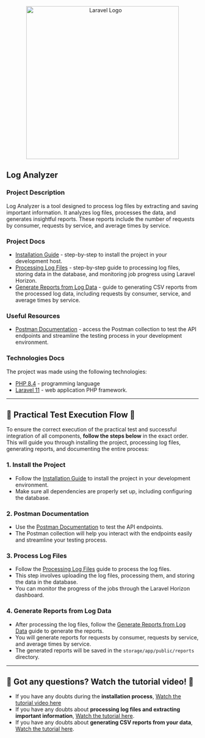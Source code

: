 <p align="center"><a href="https://laravel.com" target="_blank"><img src="https://raw.githubusercontent.com/laravel/art/master/logo-lockup/5%20SVG/2%20CMYK/1%20Full%20Color/laravel-logolockup-cmyk-red.svg" width="400" alt="Laravel Logo"></a></p>

## Log Analyzer

### Project Description

Log Analyzer is a tool designed to process log files by extracting and saving important information. It analyzes log files, processes the data, and generates insightful reports. These reports include the number of requests by consumer, requests by service, and average times by service.

### Project Docs

- [Installation Guide](https://github.com/carloseduardorocha/log-analyzer/wiki/Installation-Guide) - step-by-step to install the project in your development host. <br/>
- [Processing Log Files](https://github.com/carloseduardorocha/log-analyzer/wiki/Processing-Log-Files) - step-by-step guide to processing log files, storing data in the database, and monitoring job progress using Laravel Horizon. <br/>
- [Generate Reports from Log Data](https://github.com/carloseduardorocha/log-analyzer/wiki/Generate-Reports-from-Log-Data) - guide to generating CSV reports from the processed log data, including requests by consumer, service, and average times by service. <br/>

### Useful Resources
- [Postman Documentation](https://documenter.getpostman.com/view/15465603/2sAYJ1mNeY) - access the Postman collection to test the API endpoints and streamline the testing process in your development environment. <br/>

### Technologies Docs

The project was made using the following technologies:<br/>

- [PHP 8.4](https://www.php.net/) - programming language <br/>
- [Laravel 11](https://laravel.com/docs/11.x) - web application PHP framework. <br/>

--- 

## 🚨 **Practical Test Execution Flow** 🚨

To ensure the correct execution of the practical test and successful integration of all components, **follow the steps below** in the exact order. This will guide you through installing the project, processing log files, generating reports, and documenting the entire process:

### 1. **Install the Project**
   - Follow the [Installation Guide](https://github.com/carloseduardorocha/log-analyzer/wiki/Installation-Guide) to install the project in your development environment.
   - Make sure all dependencies are properly set up, including configuring the database.

### 2. **Postman Documentation**
   - Use the [Postman Documentation](https://documenter.getpostman.com/view/15465603/2sAYJ1mNeY) to test the API endpoints.
   - The Postman collection will help you interact with the endpoints easily and streamline your testing process.

### 3. **Process Log Files**
   - Follow the [Processing Log Files](https://github.com/carloseduardorocha/log-analyzer/wiki/Processing-Log-Files) guide to process the log files.
   - This step involves uploading the log files, processing them, and storing the data in the database.
   - You can monitor the progress of the jobs through the Laravel Horizon dashboard.

### 4. **Generate Reports from Log Data**
   - After processing the log files, follow the [Generate Reports from Log Data](https://github.com/carloseduardorocha/log-analyzer/wiki/Generate-Reports-from-Log-Data) guide to generate the reports.
   - You will generate reports for requests by consumer, requests by service, and average times by service.
   - The generated reports will be saved in the `storage/app/public/reports` directory.

---

## 🚨 **Got any questions? Watch the tutorial video!** 🚨
- If you have any doubts during the **installation process**, [Watch the tutorial video here](https://www.loom.com/share/7109214b320646688352f8b9b2308332?sid=fa9ab1f4-2910-4c0d-aec4-55332f1bc2b4)
- If you have any doubts about **processing log files and extracting important information**, [Watch the tutorial here](https://www.loom.com/share/c8a855278ba54fe98aff3d2665430905?sid=52be6883-ba31-4318-a191-321b5a13f13c).
- If you have any doubts about **generating CSV reports from your data**, [Watch the tutorial here](https://www.loom.com/share/70a3fb907e814acc849b299400ba37d5).
